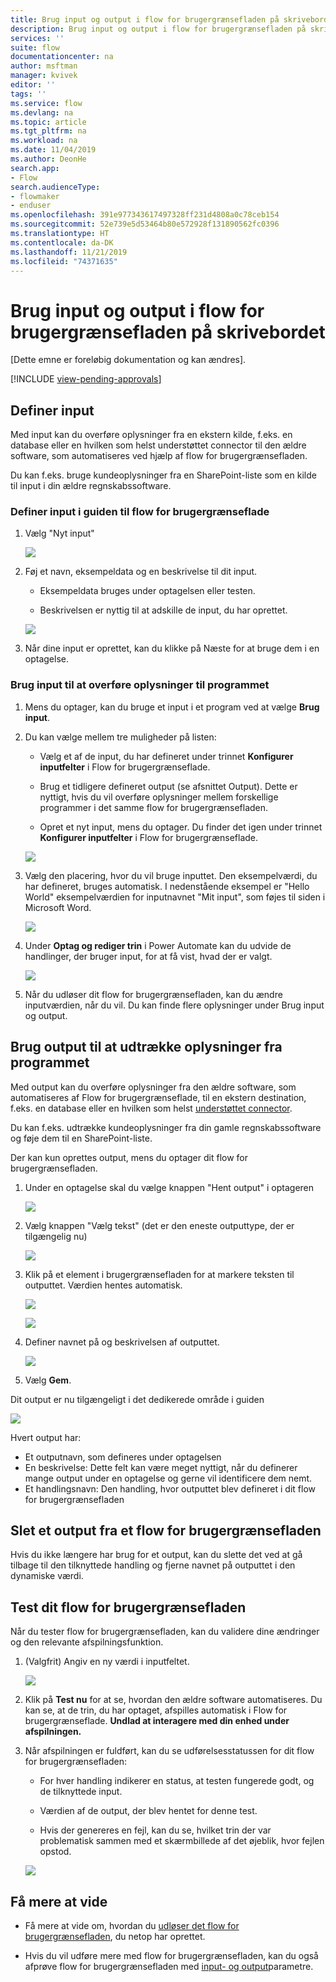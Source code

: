 ```yaml
---
title: Brug input og output i flow for brugergrænsefladen på skrivebordet | Microsoft Docs
description: Brug input og output i flow for brugergrænsefladen på skrivebordet.
services: ''
suite: flow
documentationcenter: na
author: msftman
manager: kvivek
editor: ''
tags: ''
ms.service: flow
ms.devlang: na
ms.topic: article
ms.tgt_pltfrm: na
ms.workload: na
ms.date: 11/04/2019
ms.author: DeonHe
search.app:
- Flow
search.audienceType:
- flowmaker
- enduser
ms.openlocfilehash: 391e977343617497328ff231d4808a0c78ceb154
ms.sourcegitcommit: 52e739e5d53464b80e572928f131890562fc0396
ms.translationtype: HT
ms.contentlocale: da-DK
ms.lasthandoff: 11/21/2019
ms.locfileid: "74371635"
---
```

# <a name="use-inputs-and-outputs-in-desktop-ui-flows"></a>Brug input og output i flow for brugergrænsefladen på skrivebordet

[Dette emne er foreløbig dokumentation og kan ændres].

[!INCLUDE [view-pending-approvals](../includes/cc-rebrand.md)]

## <a name="define-inputs"></a>Definer input

Med input kan du overføre oplysninger fra en ekstern kilde, f.eks. en database eller en hvilken som helst understøttet connector til den ældre software, som automatiseres ved hjælp af flow for brugergrænsefladen.

Du kan f.eks. bruge kundeoplysninger fra en SharePoint-liste som en kilde til input i din ældre regnskabssoftware.

### <a name="define-inputs-in-the-ui-flows-wizard"></a>Definer input i guiden til flow for brugergrænseflade

1. Vælg "Nyt input"

   ![](../media/inputs-outputs-desktop/2eb6313a0e966f1fbfc352445b89ee39.png)

1. Føj et navn, eksempeldata og en beskrivelse til dit input.

    - Eksempeldata bruges under optagelsen eller testen.

    - Beskrivelsen er nyttig til at adskille de input, du har oprettet.

   ![](../media/inputs-outputs-desktop/e33d206bf2158228277a276261c49785.png)

1.  Når dine input er oprettet, kan du klikke på Næste for at bruge dem i en optagelse.

### <a name="use-inputs-to-pass-information-to-the-application"></a>Brug input til at overføre oplysninger til programmet

1. Mens du optager, kan du bruge et input i et program ved at vælge **Brug input**.

1. Du kan vælge mellem tre muligheder på listen:

    - Vælg et af de input, du har defineret under trinnet **Konfigurer inputfelter** i Flow for brugergrænseflade.

    - Brug et tidligere defineret output (se afsnittet Output). Dette er nyttigt, hvis du vil overføre oplysninger mellem forskellige programmer i det samme flow for brugergrænsefladen.

    - Opret et nyt input, mens du optager. Du finder det igen under trinnet **Konfigurer inputfelter** i Flow for brugergrænseflade.

   ![](../media/inputs-outputs-desktop/de36baa0f85d5a19304e1606de25aa3e.png)

1. Vælg den placering, hvor du vil bruge inputtet. Den eksempelværdi, du har defineret, bruges automatisk. I nedenstående eksempel er "Hello World" eksempelværdien for inputnavnet "Mit input", som føjes til siden i Microsoft Word.  
    
    ![](../media/inputs-outputs-desktop/d6b74dc86f38c51cf1daa0582ff0cc33.png)

1. Under **Optag og rediger trin** i Power Automate kan du udvide de handlinger, der bruger input, for at få vist, hvad der er valgt.

   ![](../media/inputs-outputs-desktop/340aa71942b618431b0455b632f76f52.png)

1. Når du udløser dit flow for brugergrænsefladen, kan du ændre inputværdien, når du vil. Du kan finde flere oplysninger under Brug input og output.

## <a name="use-outputs-to-extract-information-from-the-app"></a>Brug output til at udtrække oplysninger fra programmet

Med output kan du overføre oplysninger fra den ældre software, som automatiseres af Flow for brugergrænseflade, til en ekstern destination, f.eks. en database eller en hvilken som helst [understøttet connector](https://flow.microsoft.com/connectors/).

Du kan f.eks. udtrække kundeoplysninger fra din gamle regnskabssoftware og føje dem til en SharePoint-liste.

Der kan kun oprettes output, mens du optager dit flow for brugergrænsefladen.

1. Under en optagelse skal du vælge knappen "Hent output" i optageren

   ![](../media/inputs-outputs-desktop/13f8dfca19c0ed04ca2a0f87bf7055ea.png)

1. Vælg knappen "Vælg tekst" (det er den eneste outputtype, der er tilgængelig nu)

   ![](../media/inputs-outputs-desktop/2845b73ee807a5be747c1dc494570ab7.png)

1. Klik på et element i brugergrænsefladen for at markere teksten til outputtet. Værdien hentes automatisk.

   ![](../media/inputs-outputs-desktop/7df19b56aadcd0aef207c7372a04b3c6.png)

   ![](../media/inputs-outputs-desktop/af55a0bf39d805b154a783eff3de131b.png)

1. Definer navnet på og beskrivelsen af outputtet.

   ![](../media/inputs-outputs-desktop/a083579ee011dfb76aa21fac116796a3.png)

1. Vælg **Gem**. 

Dit output er nu tilgængeligt i det dedikerede område i guiden

   ![](../media/inputs-outputs-desktop/b9f396de0b5893c5a3152b592911f67a.png)

Hvert output har:

-  Et outputnavn, som defineres under optagelsen
-  En beskrivelse: Dette felt kan være meget nyttigt, når du definerer mange output under en optagelse og gerne vil identificere dem nemt.
-  Et handlingsnavn: Den handling, hvor outputtet blev defineret i dit flow for brugergrænsefladen

## <a name="delete-an-output-from-a-ui-flow"></a>Slet et output fra et flow for brugergrænsefladen

Hvis du ikke længere har brug for et output, kan du slette det ved at gå tilbage til den tilknyttede handling og fjerne navnet på outputtet i den dynamiske værdi.

## <a name="test-your-ui-flow"></a>Test dit flow for brugergrænsefladen

Når du tester flow for brugergrænsefladen, kan du validere dine ændringer og den relevante afspilningsfunktion.

1. (Valgfrit) Angiv en ny værdi i inputfeltet. 
    
    ![](../media/inputs-outputs-desktop/0b4aef639c4ab30b93413e1e7a5e662d.png)

1. Klik på **Test nu** for at se, hvordan den ældre software automatiseres. Du kan se, at de trin, du har optaget, afspilles automatisk i Flow for brugergrænseflade. **Undlad at interagere med din enhed under afspilningen.**

1. Når afspilningen er fuldført, kan du se udførelsesstatussen for dit flow for brugergrænsefladen:

    - For hver handling indikerer en status, at testen fungerede godt, og de tilknyttede input.

    - Værdien af de output, der blev hentet for denne test.

    - Hvis der genereres en fejl, kan du se, hvilket trin der var problematisk sammen med et skærmbillede af det øjeblik, hvor fejlen opstod.

   ![](../media/inputs-outputs-desktop/85056d7942d12a5408005f5b683d432b.png)

## <a name="learn-more"></a>Få mere at vide

- Få mere at vide om, hvordan du [udløser det flow for brugergrænsefladen](run-ui-flow.md), du netop har oprettet.

- Hvis du vil udføre mere med flow for brugergrænsefladen, kan du også afprøve flow for brugergrænsefladen med [input- og output](inputs-outputs-web.md)parametre.


